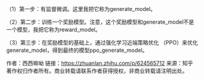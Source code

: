 （1）第一步：有监督微调。这里我把它称为generate_model。

（2）第二步：训练一个奖励模型。注意，这个奖励模型和generate_model不是一个模型，我把它称为reward_model。

（3）第三步：在奖励模型的基础上，通过强化学习近端策略优化 （PPO）来优化generate_model，得到最终的模型ppo_generate_model。

作者：西西嘛呦
链接：https://zhuanlan.zhihu.com/p/624565712
来源：知乎
著作权归作者所有。商业转载请联系作者获得授权，非商业转载请注明出处。
